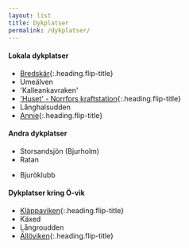 ```yaml
---
layout: list
title: Dykplatser
permalink: /dykplatser/
---
```


#### Lokala dykplatser

* [Bredskär](bredskar){:.heading.flip-title}
* Umeälven
* 'Kalleankavraken'
* ['Huset' - Norrfors kraftstation](huset){:.heading.flip-title}
* Långhalsudden
* [Annie](annie){:.heading.flip-title}

#### Andra dykplatser

* Storsandsjön (Bjurholm)
* Ratan
<!-- * [Ratan](ratan){:.heading.flip-title} -->
* Bjuröklubb

#### Dykplatser kring Ö-vik

* [Kläppaviken](klappaviken){:.heading.flip-title}
* Käxed
* Långroudden
* [Ällöviken](alloviken){:.heading.flip-title}
